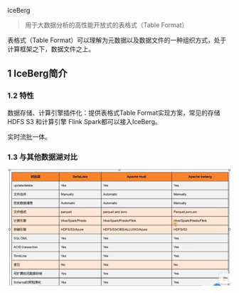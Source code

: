 IceBerg

> 用于大数据分析的高性能开放式的表格式（Table Format）

表格式（Table Format）可以理解为元数据以及数据文件的一种组织方式，处于计算框架之下，数据文件之上。



## 1 IceBerg简介



### 1.2 特性

数据存储、计算引擎插件化：提供表格式Table Format实现方案，常见的存储HDFS S3 和计算引擎 Flink Spark都可以接入IceBerg。

实时流批一体。



### 1.3 与其他数据湖对比

![](image\Iceberg_image\i_1.png)

